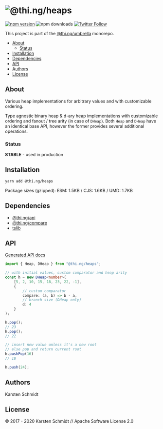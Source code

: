 <!-- This file is generated - DO NOT EDIT! -->

# ![@thi.ng/heaps](https://media.thi.ng/umbrella/banners/thing-heaps.svg?1584814368)

[![npm version](https://img.shields.io/npm/v/@thi.ng/heaps.svg)](https://www.npmjs.com/package/@thi.ng/heaps)
![npm downloads](https://img.shields.io/npm/dm/@thi.ng/heaps.svg)
[![Twitter Follow](https://img.shields.io/twitter/follow/thing_umbrella.svg?style=flat-square&label=twitter)](https://twitter.com/thing_umbrella)

This project is part of the
[@thi.ng/umbrella](https://github.com/thi-ng/umbrella/) monorepo.

- [About](#about)
  - [Status](#status)
- [Installation](#installation)
- [Dependencies](#dependencies)
- [API](#api)
- [Authors](#authors)
- [License](#license)

## About

Various heap implementations for arbitrary values and with customizable ordering.

Type agnostic binary heap & d-ary heap implementations with customizable
ordering and fanout / tree arity (in case of `DHeap`). Both `Heap` and
`DHeap` have an identical base API, however the former provides several
additional operations.

### Status

**STABLE** - used in production

## Installation

```bash
yarn add @thi.ng/heaps
```

Package sizes (gzipped): ESM: 1.5KB / CJS: 1.6KB / UMD: 1.7KB

## Dependencies

- [@thi.ng/api](https://github.com/thi-ng/umbrella/tree/develop/packages/api)
- [@thi.ng/compare](https://github.com/thi-ng/umbrella/tree/develop/packages/compare)
- [tslib](https://github.com/thi-ng/umbrella/tree/develop/packages/undefined)

## API

[Generated API docs](https://docs.thi.ng/umbrella/heaps/)

```ts
import { Heap, DHeap } from "@thi.ng/heaps";

// with initial values, custom comparator and heap arity
const h = new DHeap<number>(
    [5, 2, 10, 15, 18, 23, 22, -1],
    {
        // custom comparator
        compare: (a, b) => b - a,
        // branch size (DHeap only)
        d: 4
    }
);

h.pop();
// 23
h.pop();
// 22

// insert new value unless it's a new root
// else pop and return current root
h.pushPop(16)
// 18

h.push(24);
```

## Authors

Karsten Schmidt

## License

&copy; 2017 - 2020 Karsten Schmidt // Apache Software License 2.0
